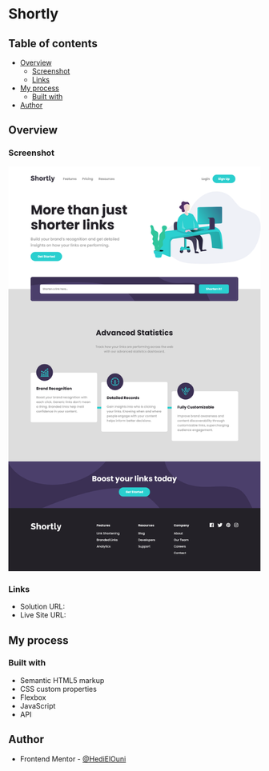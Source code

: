 # Shortly

## Table of contents

- [Overview](#overview)
  - [Screenshot](#screenshot)
  - [Links](#links)
- [My process](#my-process)
  - [Built with](#built-with)
- [Author](#author)

## Overview

### Screenshot

![](./images/screenshot.png)

### Links

- Solution URL: 
- Live Site URL: 

## My process

### Built with

- Semantic HTML5 markup
- CSS custom properties
- Flexbox
- JavaScript
- API

## Author

- Frontend Mentor - [@HediElOuni](https://www.frontendmentor.io/profile/HediElOuni)
